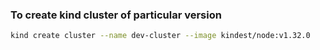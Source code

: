 ### To create kind cluster of particular version

```sh
kind create cluster --name dev-cluster --image kindest/node:v1.32.0